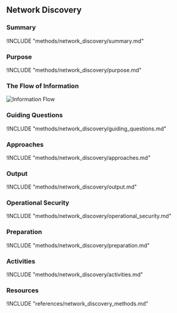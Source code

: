 ## Network Discovery

### Summary
!INCLUDE "methods/network_discovery/summary.md"

### Purpose
!INCLUDE "methods/network_discovery/purpose.md"

### The Flow of Information
![ Information Flow](images/info_flows/network_discovery.svg)

### Guiding Questions
!INCLUDE "methods/network_discovery/guiding_questions.md"

### Approaches
!INCLUDE "methods/network_discovery/approaches.md"

### Output
!INCLUDE "methods/network_discovery/output.md"

### Operational Security
!INCLUDE "methods/network_discovery/operational_security.md"

### Preparation
!INCLUDE "methods/network_discovery/preparation.md"

### Activities
!INCLUDE "methods/network_discovery/activities.md"

### Resources
<div class="greybox">
!INCLUDE "references/network_discovery_methods.md"
</div>